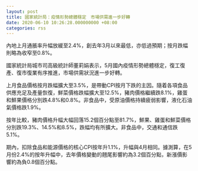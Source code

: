 ```yaml
---
layout: post
title: 國家統計局：疫情形勢總體穩定　市場供需進一步好轉
date: 2020-06-10 10:26:28.000000000 +08:00
categories: rss
---
```


內地上月通脹率升幅放緩至2.4%，創去年3月以來最低，亦低過預期；按月跌幅則略為收窄至0.8%。

國家統計局城市司高級統計師董莉娟表示，5月國內疫情形勢總體穩定，復工復產、復市復業有序推進，市場供需狀況進一步好轉。

上月食品價格按月跌幅擴大至3.5%，是帶動CPI按月下跌的主因。隨着各項食品供應充足及產量恢復，鮮菜價格跌幅擴大至12.5%，豬肉價格繼續跌8.1%，雞蛋和鮮果價格分別跌4.8%和0.8%。非食品中，受原油價格持續疲弱影響，液化石油氣價格跌1.9%。

按年比較，豬肉價格升幅大幅回落15.2個百分點至81.7%，鮮果、雞蛋和鮮菜價格分別跌19.3%、14.5%和8.5%，跌幅均有所擴大。非食品中，交通和通信跌5.1%。

期內，扣除食品和能源價格的核心CPI按年升1.1%，升幅與4月相同。據測算，在5月份2.4%的按年升幅中，去年價格變動的翹尾影響約為3.2個百分點，新漲價影響約為負0.8個百分點。
